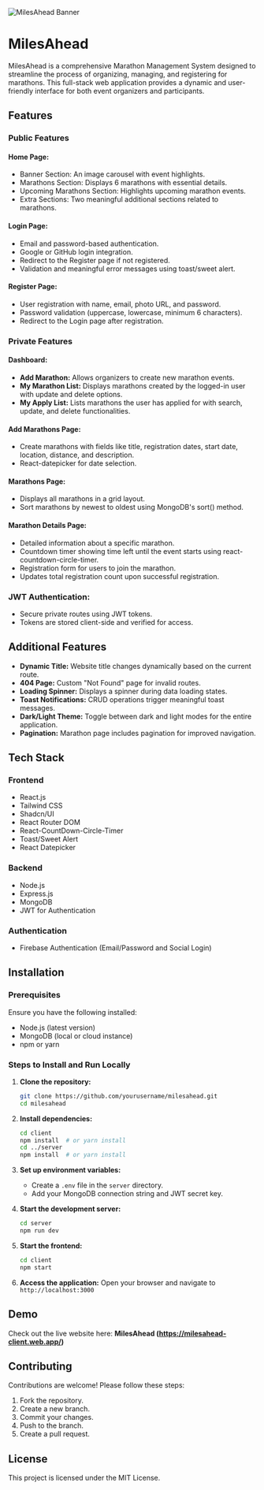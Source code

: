 ![MilesAhead Banner](https://i.ibb.co/QFzTX7MG/image.png)

# MilesAhead

MilesAhead is a comprehensive Marathon Management System designed to streamline the process of organizing, managing, and registering for marathons. This full-stack web application provides a dynamic and user-friendly interface for both event organizers and participants.

## Features

### Public Features

#### Home Page:
- Banner Section: An image carousel with event highlights.
- Marathons Section: Displays 6 marathons with essential details.
- Upcoming Marathons Section: Highlights upcoming marathon events.
- Extra Sections: Two meaningful additional sections related to marathons.

#### Login Page:
- Email and password-based authentication.
- Google or GitHub login integration.
- Redirect to the Register page if not registered.
- Validation and meaningful error messages using toast/sweet alert.

#### Register Page:
- User registration with name, email, photo URL, and password.
- Password validation (uppercase, lowercase, minimum 6 characters).
- Redirect to the Login page after registration.

### Private Features

#### Dashboard:
- **Add Marathon:** Allows organizers to create new marathon events.
- **My Marathon List:** Displays marathons created by the logged-in user with update and delete options.
- **My Apply List:** Lists marathons the user has applied for with search, update, and delete functionalities.

#### Add Marathons Page:
- Create marathons with fields like title, registration dates, start date, location, distance, and description.
- React-datepicker for date selection.

#### Marathons Page:
- Displays all marathons in a grid layout.
- Sort marathons by newest to oldest using MongoDB's sort() method.

#### Marathon Details Page:
- Detailed information about a specific marathon.
- Countdown timer showing time left until the event starts using react-countdown-circle-timer.
- Registration form for users to join the marathon.
- Updates total registration count upon successful registration.

### JWT Authentication:
- Secure private routes using JWT tokens.
- Tokens are stored client-side and verified for access.

## Additional Features
- **Dynamic Title:** Website title changes dynamically based on the current route.
- **404 Page:** Custom "Not Found" page for invalid routes.
- **Loading Spinner:** Displays a spinner during data loading states.
- **Toast Notifications:** CRUD operations trigger meaningful toast messages.
- **Dark/Light Theme:** Toggle between dark and light modes for the entire application.
- **Pagination:** Marathon page includes pagination for improved navigation.

## Tech Stack

### Frontend
- React.js
- Tailwind CSS
- Shadcn/UI
- React Router DOM
- React-CountDown-Circle-Timer
- Toast/Sweet Alert
- React Datepicker

### Backend
- Node.js
- Express.js
- MongoDB
- JWT for Authentication

### Authentication
- Firebase Authentication (Email/Password and Social Login)

## Installation

### Prerequisites
Ensure you have the following installed:
- Node.js (latest version)
- MongoDB (local or cloud instance)
- npm or yarn

### Steps to Install and Run Locally

1. **Clone the repository:**
   ```sh
   git clone https://github.com/yourusername/milesahead.git
   cd milesahead
   ```

2. **Install dependencies:**
   ```sh
   cd client
   npm install  # or yarn install
   cd ../server
   npm install  # or yarn install
   ```

3. **Set up environment variables:**
   - Create a `.env` file in the `server` directory.
   - Add your MongoDB connection string and JWT secret key.

4. **Start the development server:**
   ```sh
   cd server
   npm run dev
   ```

5. **Start the frontend:**
   ```sh
   cd client
   npm start
   ```

6. **Access the application:**
   Open your browser and navigate to `http://localhost:3000`

## Demo
Check out the live website here: **MilesAhead (https://milesahead-client.web.app/)**

## Contributing
Contributions are welcome! Please follow these steps:

1. Fork the repository.
2. Create a new branch.
3. Commit your changes.
4. Push to the branch.
5. Create a pull request.

## License
This project is licensed under the MIT License.

